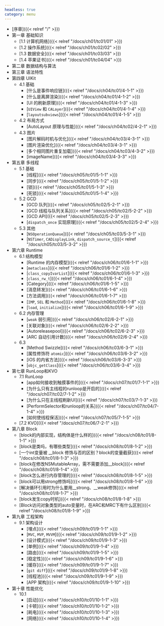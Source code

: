 ```yaml
---
headless: true
category: menu
---
```


- [序章]({{< relref "/" >}})
- 第一章 基础知识
  - [1.1 计算机网络]({{< relref "/docs/ch01/tc01/01" >}})
  - [1.2 操作系统]({{< relref "/docs/ch01/tc02/02" >}})
  - [1.3 数据安全]({{< relref "/docs/ch01/tc03/03" >}})
  - [1.4 苹果证书]({{< relref "/docs/ch01/tc04/04" >}})
- 第二章 数据结构与算法
- 第三章 语法特性
- 第四章 UIKit
  - 4.1 基础
    - [什么是事件响应链]({{< relref "/docs/ch04/tc01/4-1-1" >}})
    - [什么是离屏渲染]({{< relref "/docs/ch04/tc01/4-1-2" >}})
    - [UI 的刷新原理]({{< relref "/docs/ch04/tc01/4-1-3" >}})
    - [`UIView` 和 `CALayer`]({{< relref "/docs/ch04/tc01/4-1-4" >}})
    - [`layoutsubviews`]({{< relref "/docs/ch04/tc01/4-1-5" >}})
  - 4.2 布局方式
    - [AutoLayout 原理与性能]({{< relref "/docs/ch04/tc02/4-2-1" >}})
  - 4.3 图片
    - [图片解码时机与优化]({{< relref "/docs/ch04/tc03/4-3-1" >}})
    - [图片渲染优化]({{< relref "/docs/ch04/tc03/4-3-1" >}})
    - [多个相同图片重复加载]({{< relref "/docs/ch04/tc03/4-3-2" >}})
    - [imageName]({{< relref "/docs/ch04/tc03/4-3-3" >}})
- 第五章 多线程
  - 5.1 基础
    - [线程]({{< relref "/docs/ch05/tc01/5-1-1" >}})
    - [同步]({{< relref "/docs/ch05/tc01/5-1-2" >}})
    - [锁]({{< relref "/docs/ch05/tc01/5-1-3" >}})
    - [死锁]({{< relref "/docs/ch05/tc01/5-1-4" >}})
  - 5.2 GCD
    - [GCD 队列]({{< relref "/docs/ch05/tc02/5-2-1" >}})
    - [GCD 线程与队列关系]({{< relref "/docs/ch05/tc02/5-2-2" >}})
    - [GCD API]({{< relref "/docs/ch05/tc02/5-2-3" >}})
    - [`dispatch_once` 实现原理]({{< relref "/docs/ch05/tc02/5-2-4" >}})
  - 5.3 其他
    - [`NSOperationQueue`]({{< relref "/docs/ch05/tc03/5-3-1" >}})
    - [`NSTimer`, `CADisplayLink`, `dispatch_source_t`]({{< relref "/docs/ch05/tc03/5-3-2" >}})
- 第六章 Runtime 
  - 6.1 结构模型
    - [Runtime 的内存模型]({{< relref "/docs/ch06/tc01/6-1-1" >}})
    - [`metaclass`]({{< relref "/docs/ch06/tc01/6-1-2" >}})
    - [`class_copyIvarList`]({{< relref "/docs/ch06/tc01/6-1-3" >}})
    - [`class_rw_t`]({{< relref "/docs/ch06/tc01/6-1-4" >}})
    - [Category]({{< relref "/docs/ch06/tc01/6-1-5" >}})
    - [消息转发]({{< relref "/docs/ch06/tc01/6-1-6" >}})
    - [方法调用]({{< relref "/docs/ch06/tc01/6-1-7" >}})
    - [`IMP`, `SEL` 和 `Method`]({{< relref "/docs/ch06/tc01/6-1-8" >}})
    - [`load`, `initialize`]({{< relref "/docs/ch06/tc01/6-1-9" >}})
  - 6.2 内存管理
    - [`weak` 弱引用]({{< relref "/docs/ch06/tc02/6-2-1" >}})
    - [关联对象]({{< relref "/docs/ch06/tc02/6-2-2" >}})
    - [Autoreleasepool]({{< relref "/docs/ch06/tc02/6-2-3" >}})
    - [ARC 自动引用计数]({{< relref "/docs/ch06/tc02/6-2-4" >}})
  - 6.3
    - [Method Swizzle]({{< relref "/docs/ch06/tc03/6-3-1" >}})
    - [属性修饰符 `atomic`]({{< relref "/docs/ch06/tc03/6-3-2" >}})
    - [iOS 的内省方法]({{< relref "/docs/ch06/tc03/6-3-3" >}})
    - [`objc_getClass`]({{< relref "/docs/ch06/tc03/6-3-4" >}})
- 第七章 RunLoop和KVO
  - 7.1 RunLoop
    - [app如何接收到触摸事件的]({{< relref "/docs/ch07/tc01/7-1-1" >}})
    - [为什么只有主线程的runloop是开启的]({{< relref "/docs/ch07/tc02/7-1-2" >}})
    - [为什么只在主线程刷新UI]({{< relref "/docs/ch07/tc03/7-1-3" >}})
    - [PerformSelector和runloop的关系]({{< relref "/docs/ch07/tc04/7-1-4" >}})
    - [如何使线程保活]({{< relref "/docs/ch07/tc05/7-1-5" >}})
  - [7.2 KVO]({{< relref "/docs/ch07/tc06/7-2-1" >}})
- 第八章 Block
    - [block的内部实现，结构体是什么样的]({{< relref "/docs/ch08/tc01/8-1-1" >}})
    - [block是类吗，有哪些类型]({{< relref "/docs/ch08/tc01/8-1-2" >}})
    - [一个int变量被 __block 修饰与否的区别？block的变量截获]({{< relref "/docs/ch08/tc01/8-1-3" >}})
    - [block在修改NSMutableArray，需不需要添加__block]({{< relref "/docs/ch08/tc01/8-1-4" >}})
    - [block怎么进行内存管理的]({{< relref "/docs/ch08/tc01/8-1-5" >}})
    - [block可以用strong修饰吗]({{< relref "/docs/ch08/tc01/8-1-6" >}})
    - [解决循环引用时为什么要用__strong、__weak修饰]({{< relref "/docs/ch08/tc01/8-1-7" >}})
    - [block发生copy时机]({{< relref "/docs/ch08/tc01/8-1-8" >}})
    - [Block访问对象类型的auto变量时，在ARC和MRC下有什么区别]({{< relref "/docs/ch08/tc01/8-1-9" >}})
- 第九章 工程架构
  - 9.1 架构设计
    - [埋点]({{< relref "/docs/ch09/tc01/9-1-1" >}})
    - [`MVC`, `MVP`, `MVVM`]({{< relref "/docs/ch09/tc01/9-1-2" >}})
    - [设计模式]({{< relref "/docs/ch09/tc01/9-1-3" >}})
    - [单例]({{< relref "/docs/ch09/tc01/9-1-4" >}})
    - [路由]({{< relref "/docs/ch09/tc01/9-1-5" >}})
    - [稳定性]({{< relref "/docs/ch09/tc01/9-1-6" >}})
    - [缓存]({{< relref "/docs/ch09/tc01/9-1-7" >}})
    - [`git diff`]({{< relref "/docs/ch09/tc01/9-1-8" >}})
    - [线程池]({{< relref "/docs/ch09/tc01/9-1-9" >}})
    - [APP 架构]({{< relref "/docs/ch09/tc01/9-1-10" >}})
- 第十章 性能优化
  - 10.1
    - [启动]({{< relref "/docs/ch10/tc01/10-1-1" >}})
    - [卡顿]({{< relref "/docs/ch10/tc01/10-1-2" >}})
    - [耗电]({{< relref "/docs/ch10/tc01/10-1-3" >}})
    - [网络]({{< relref "/docs/ch10/tc01/10-1-4" >}})